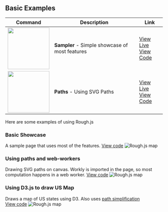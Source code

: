 ## Basic Examples

| Command | Description | Link |
| --- | --- | --- |
| <img width="133" src="http://roughjs.com/images/examples/sampler.png"> | **Sampler** - Simple showcase of most features | [View Live](http://roughjs.com/examples/sampler.html)<br>[View Code](https://github.com/pshihn/rough/blob/master/docs/examples/sampler.html)|
| <img width="133" src="http://roughjs.com/images/examples/paths.png"> | **Paths** - Using SVG Paths | [View Live](http://roughjs.com/examples/paths.html)<br>[View Code](https://github.com/pshihn/rough/blob/master/docs/examples/paths.html)|


Here are some examples of using Rough.js

### Basic Showcase
A sample page that uses most of the features. [View code](https://github.com/pshihn/rough/blob/master/examples/basic-showcase.html)
![Rough.js map](https://roughjs.com/images/main/m11.png)

### Using paths and web-workers
Drawing SVG paths on canvas. Workly is imported in the page, so most computation happens in a web worker. [View code](https://github.com/pshihn/rough/blob/master/examples/path-example.html)
![Rough.js map](https://roughjs.com/images/main/m12.png)

### Using D3.js to draw US Map
Draws a map of US states using D3. Also uses [path simplification](https://github.com/pshihn/rough/wiki#simplification)<br>
[View code](https://github.com/pshihn/rough/blob/master/examples/us-map.html)
![Rough.js map](https://roughjs.com/images/main/m6.png)